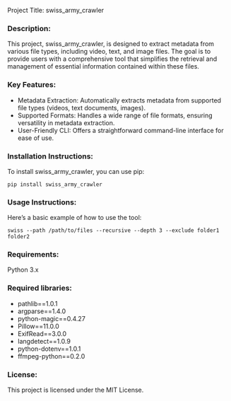 Project Title: swiss_army_crawler

### Description: 
This project, swiss_army_crawler, is designed to extract metadata from various file types, including video, text, and image files. The goal is to provide users with a comprehensive tool that simplifies the retrieval and management of essential information contained within these files.

### Key Features:
 - Metadata Extraction: Automatically extracts metadata from supported file types (videos, text documents, images).
 - Supported Formats: Handles a wide range of file formats, ensuring versatility in metadata extraction.
 - User-Friendly CLI: Offers a straightforward command-line interface for ease of use.
### Installation Instructions:
To install swiss_army_crawler, you can use pip:
```
pip install swiss_army_crawler
```
### Usage Instructions:
Here’s a basic example of how to use the tool:
```
swiss --path /path/to/files --recursive --depth 3 --exclude folder1 folder2
```

### Requirements:
Python 3.x

### Required libraries: 
 - pathlib==1.0.1
 - argparse==1.4.0
 - python-magic==0.4.27
 - Pillow==11.0.0
 - ExifRead==3.0.0
 - langdetect==1.0.9
 - python-dotenv==1.0.1
 - ffmpeg-python==0.2.0

### License:
This project is licensed under the MIT License.

